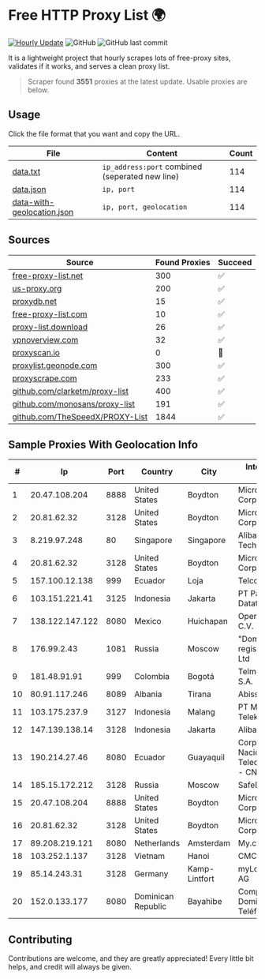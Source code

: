 
# Free HTTP Proxy List 🌍

[![Hourly Update](https://github.com/mertguvencli/http-proxy-list/actions/workflows/main.yml/badge.svg?branch=main)](https://github.com/mertguvencli/http-proxy-list/actions/workflows/main.yml)
![GitHub](https://img.shields.io/github/license/mertguvencli/http-proxy-list)
![GitHub last commit](https://img.shields.io/github/last-commit/mertguvencli/http-proxy-list)

It is a lightweight project that hourly scrapes lots of free-proxy sites, validates if it works, and serves a clean proxy list.


> Scraper found **3551** proxies at the latest update. Usable proxies are below.

## Usage

Click the file format that you want and copy the URL.


|File|Content|Count|
|----|-------|-----|
|[data.txt](https://raw.githubusercontent.com/mertguvencli/http-proxy-list/main/proxy-list/data.txt)|`ip_address:port` combined (seperated new line)|114|
|[data.json](https://raw.githubusercontent.com/mertguvencli/http-proxy-list/main/proxy-list/data.json)|`ip, port`|114|
|[data-with-geolocation.json](https://raw.githubusercontent.com/mertguvencli/http-proxy-list/main/proxy-list/data-with-geolocation.json)|`ip, port, geolocation`|114|

## Sources

|Source|Found Proxies|Succeed|
|------|-------------|-------|
|[free-proxy-list.net](https://free-proxy-list.net)|300|✅|
|[us-proxy.org](https://www.us-proxy.org)|200|✅|
|[proxydb.net](http://proxydb.net)|15|✅|
|[free-proxy-list.com](https://free-proxy-list.com/?page=&port=&type%5B%5D=http&type%5B%5D=https&up_time=0&search=Search)|10|✅|
|[proxy-list.download](https://www.proxy-list.download/HTTP)|26|✅|
|[vpnoverview.com](https://vpnoverview.com/privacy/anonymous-browsing/free-proxy-servers)|32|✅|
|[proxyscan.io](https://www.proxyscan.io)|0|🚫|
|[proxylist.geonode.com](https://proxylist.geonode.com/api/proxy-list?limit=300&page=1&sort_by=lastChecked&sort_type=desc&protocols=http,https)|300|✅|
|[proxyscrape.com](https://api.proxyscrape.com/v2/?request=displayproxies&protocol=http&timeout=10000&country=all&ssl=all&anonymity=all)|233|✅|
|[github.com/clarketm/proxy-list](https://raw.githubusercontent.com/clarketm/proxy-list/master/proxy-list-raw.txt)|400|✅|
|[github.com/monosans/proxy-list](https://raw.githubusercontent.com/monosans/proxy-list/main/proxies/http.txt)|191|✅|
|[github.com/TheSpeedX/PROXY-List](https://raw.githubusercontent.com/TheSpeedX/PROXY-List/master/http.txt)|1844|✅|


## Sample Proxies With Geolocation Info

|#|Ip|Port|Country|City|Internet Service Provider|
|-|--|----|-------|----|-------------------------|
|1|20.47.108.204|8888|United States|Boydton|Microsoft Corporation|
|2|20.81.62.32|3128|United States|Boydton|Microsoft Corporation|
|3|8.219.97.248|80|Singapore|Singapore|Alibaba (US) Technology Co., Ltd.|
|4|20.81.62.32|3128|United States|Boydton|Microsoft Corporation|
|5|157.100.12.138|999|Ecuador|Loja|Telconet S.A|
|6|103.151.221.41|3125|Indonesia|Jakarta|PT Parsaoran Global Datatrans|
|7|138.122.147.122|8080|Mexico|Huichapan|Operbes, S.A. de C.V.|
|8|176.99.2.43|1081|Russia|Moscow|"Domain names registrar REG.RU", Ltd|
|9|181.48.91.91|999|Colombia|Bogotá|Telmex Colombia S.A.|
|10|80.91.117.246|8089|Albania|Tirana|Abissnet Datacenter|
|11|103.175.237.9|3127|Indonesia|Malang|PT Marva Global Telekomunikasi|
|12|147.139.138.14|3128|Indonesia|Jakarta|Alibaba.com LLC|
|13|190.214.27.46|8080|Ecuador|Guayaquil|Corporacion Nacional De Telecomunicaciones - CNT EP|
|14|185.15.172.212|3128|Russia|Moscow|SafeData LLC|
|15|20.47.108.204|8888|United States|Boydton|Microsoft Corporation|
|16|20.81.62.32|3128|United States|Boydton|Microsoft Corporation|
|17|89.208.219.121|8080|Netherlands|Amsterdam|My.com B.V.|
|18|103.252.1.137|3128|Vietnam|Hanoi|CMCMIENBAC|
|19|85.14.243.31|3128|Germany|Kamp-Lintfort|myLoc managed IT AG|
|20|152.0.133.177|8080|Dominican Republic|Bayahibe|Compañía Dominicana de Teléfonos S. A.|



## Contributing

Contributions are welcome, and they are greatly appreciated! Every
little bit helps, and credit will always be given.

